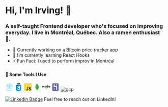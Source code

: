 <h1 align= "left"> Hi, I'm Irving! 👋</h1> 


<h3 align= "left">A self-taught Frontend developer who's focused on improving everyday. I live in Montréal, Québec. Also a ramen enthusiast 🍜.</h3>



- 🔭 Currently working on a Bitcoin price tracker app
- 🌱 I’m currently learning React Hooks
- ⚡ Fun Fact: I used to perform improv in Montréal

<h4>🚀 Some Tools I Use</h4> 
 <p align="left" padding-left="20px">
  <img src="https://raw.githubusercontent.com/devicons/devicon/master/icons/react/react-original-wordmark.svg" alt="react" width="25" height="25" />
<img src="https://raw.githubusercontent.com/devicons/devicon/master/icons/css3/css3-original-wordmark.svg" alt="css3" width="25" height="25" />
<img src="https://raw.githubusercontent.com/devicons/devicon/master/icons/javascript/javascript-original.svg" alt="javascript" width="25" height="25" />
<img src="https://raw.githubusercontent.com/devicons/devicon/master/icons/mongodb/mongodb-original.svg" alt="mongodb" width="25" height="25" />
<img src="https://raw.githubusercontent.com/devicons/devicon/master/icons/nodejs/nodejs-original-wordmark.svg" alt="nodejs" width="25" height="25" />
<img src="https://raw.githubusercontent.com/devicons/devicon/master/icons/heroku/heroku-plain.svg" alt="heroku" width="25" height="25" />
<img src="https://www.vectorlogo.zone/logos/google_cloud/google_cloud-icon.svg" alt="gcp" width="25" height="25" />
</p>



  [![Linkedin Badge](https://img.shields.io/badge/-IrvingH-blue?style=flat&logo=Linkedin&logoColor=white&link=https://www.linkedin.com/in/irving-henriquez/)](https://www.linkedin.com/in/irving-henriquez/)  Feel free to reach out on LinkedIn!


<!--


Here are some ideas to get you started:

- 🔭 I’m currently working on ...
- 🌱 I’m currently learning ...
- 👯 I’m looking to collaborate on ...
- 🤔 I’m looking for help with ...
- 💬 Ask me about ...
- 📫 How to reach me: ...
- 😄 Pronouns: ...
- ⚡ Fun fact: ...
-->
